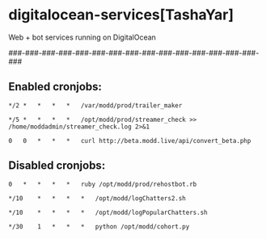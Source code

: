 # digitalocean-services[TashaYar]
Web + bot services running on DigitalOcean

###-###-###-###-###-###-###-###-###-###-###-###-###-###-###-###


## Enabled cronjobs:
    */2	*	*	*	*	/var/modd/prod/trailer_maker

    */5	*	*	*	*	/opt/modd/prod/streamer_check >> /home/moddadmin/streamer_check.log 2>&1

    0	0	*	*	*	curl http://beta.modd.live/api/convert_beta.php


## Disabled cronjobs:
    0	*	*	*	*	ruby /opt/modd/prod/rehostbot.rb

    */10	*	*	*	*	/opt/modd/logChatters2.sh

    */10	*	*	*	*	/opt/modd/logPopularChatters.sh

    */30	1	*	*	*	python /opt/modd/cohort.py
